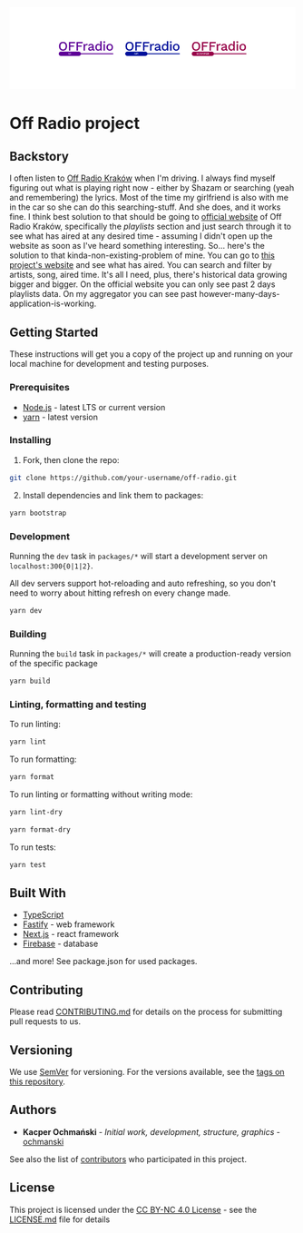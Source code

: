 <img src='public/off-radio-all.png' alt='' />

# Off Radio project

## Backstory

I often listen to [Off Radio Kraków](<(http://www.off.radiokrakow.pl)>) when I'm driving. I always find myself figuring out what is playing right now - either by Shazam or searching (yeah and remembering) the lyrics. Most of the time my girlfriend is also with me in the car so she can do this searching-stuff. And she does, and it works fine. I think best solution to that should be going to [official website](http://www.off.radiokrakow.pl) of Off Radio Kraków, specifically the _playlists_ section and just search through it to see what has aired at any desired time - assuming I didn't open up the website as soon as I've heard something interesting. So... here's the solution to that kinda-non-existing-problem of mine. You can go to [this project's website](https://off-radio.och.dev) and see what has aired. You can search and filter by artists, song, aired time. It's all I need, plus, there's historical data growing bigger and bigger. On the official website you can only see past 2 days playlists data. On my aggregator you can see past however-many-days-application-is-working.

## Getting Started

These instructions will get you a copy of the project up and running on your local machine for development and testing purposes.

### Prerequisites

- [Node.js](https://nodejs.org/en/) - latest LTS or current version
- [yarn](https://classic.yarnpkg.com/en/docs/install/) - latest version

### Installing

1. Fork, then clone the repo:

```sh
git clone https://github.com/your-username/off-radio.git
```

2. Install dependencies and link them to packages:

```sh
yarn bootstrap
```

### Development

Running the `dev` task in `packages/*` will start a development server on `localhost:300{0|1|2}`.

All dev servers support hot-reloading and auto refreshing, so you don't need to worry about hitting refresh on every change made.

```sh
yarn dev
```

### Building

Running the `build` task in `packages/*` will create a production-ready version of the specific package

```sh
yarn build
```

### Linting, formatting and testing

To run linting:

```sh
yarn lint
```

To run formatting:

```sh
yarn format
```

To run linting or formatting without writing mode:

```sh
yarn lint-dry
```

```sh
yarn format-dry
```

To run tests:

```sh
yarn test
```

## Built With

- [TypeScript](https://www.typescriptlang.org/)
- [Fastify](https://www.fastify.io) - web framework
- [Next.js](https://nextjs.org) - react framework
- [Firebase](https://firebase.google.com/) - database

...and more! See package.json for used packages.

## Contributing

Please read [CONTRIBUTING.md](CONTRIBUTING.MD) for details on the process for submitting pull requests to us.

## Versioning

We use [SemVer](http://semver.org/) for versioning. For the versions available, see the [tags on this repository](https://github.com/ochmanski/off-radio/tags).

## Authors

- **Kacper Ochmański** - _Initial work, development, structure, graphics_ - [ochmanski](https://github.com/ochmanski)

See also the list of [contributors](https://github.com/ochmanski/off-radio/contributors) who participated in this project.

## License

This project is licensed under the [CC BY-NC 4.0 License](https://creativecommons.org/licenses/by-nc/4.0/deed.pl) - see the [LICENSE.md](LICENSE.md) file for details
